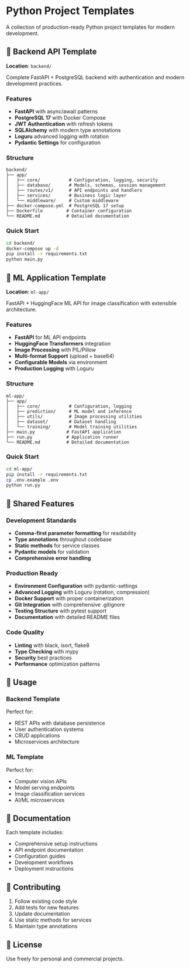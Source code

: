 # Python Project Templates

A collection of production-ready Python project templates for modern development.

## 📁 Backend API Template
**Location**: `backend/`

Complete FastAPI + PostgreSQL backend with authentication and modern development practices.

### Features
- **FastAPI** with async/await patterns
- **PostgreSQL 17** with Docker Compose
- **JWT Authentication** with refresh tokens
- **SQLAlchemy** with modern type annotations
- **Loguru** advanced logging with rotation
- **Pydantic Settings** for configuration

### Structure
```
backend/
├── app/
│   ├── core/           # Configuration, logging, security
│   ├── database/       # Models, schemas, session management
│   ├── routes/v1/      # API endpoints and handlers
│   ├── services/       # Business logic layer
│   └── middleware/     # Custom middleware
├── docker-compose.yml  # PostgreSQL 17 setup
├── Dockerfile         # Container configuration
└── README.md          # Detailed documentation
```

### Quick Start
```bash
cd backend/
docker-compose up -d
pip install -r requirements.txt
python main.py
```

## 📁 ML Application Template
**Location**: `ml-app/`

FastAPI + HuggingFace ML API for image classification with extensible architecture.

### Features
- **FastAPI** for ML API endpoints
- **HuggingFace Transformers** integration
- **Image Processing** with PIL/Pillow
- **Multi-format Support** (upload + base64)
- **Configurable Models** via environment
- **Production Logging** with Loguru

### Structure
```
ml-app/
├── app/
│   ├── core/           # Configuration, logging
│   ├── prediction/     # ML model and inference
│   ├── utils/          # Image processing utilities
│   ├── dataset/        # Dataset handling
│   └── training/       # Model training utilities
├── main.py            # FastAPI application
├── run.py             # Application runner
└── README.md          # Detailed documentation
```

### Quick Start
```bash
cd ml-app/
pip install -r requirements.txt
cp .env.example .env
python run.py
```

## 🔧 Shared Features

### Development Standards
- **Comma-first parameter formatting** for readability
- **Type annotations** throughout codebase
- **Static methods** for service classes
- **Pydantic models** for validation
- **Comprehensive error handling**

### Production Ready
- **Environment Configuration** with pydantic-settings
- **Advanced Logging** with Loguru (rotation, compression)
- **Docker Support** with proper containerization
- **Git Integration** with comprehensive .gitignore
- **Testing Structure** with pytest support
- **Documentation** with detailed README files

### Code Quality
- **Linting** with black, isort, flake8
- **Type Checking** with mypy
- **Security** best practices
- **Performance** optimization patterns

## 🚀 Usage

### Backend Template
Perfect for:
- REST APIs with database persistence
- User authentication systems
- CRUD applications
- Microservices architecture

### ML Template
Perfect for:
- Computer vision APIs
- Model serving endpoints
- Image classification services
- AI/ML microservices

## 📖 Documentation

Each template includes:
- Comprehensive setup instructions
- API endpoint documentation
- Configuration guides
- Development workflows
- Deployment instructions

## 🤝 Contributing

1. Follow existing code style
2. Add tests for new features
3. Update documentation
4. Use static methods for services
5. Maintain type annotations

## 📄 License
 Use freely for personal and commercial projects.
